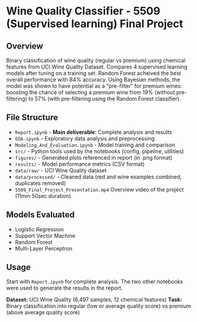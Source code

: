 # Wine Quality Classifier - 5509 (Supervised learning) Final Project

## Overview
Binary classification of wine quality (regular vs premium) using chemical features from UCI Wine Quality Dataset. Compares 4 supervised learning models after tuning on a training set. Random Forest acheived the best overall performance with 84% accuracy. Using Bayesian methods, the model was shown to have potential as a "pre-filter" for premium wines: boosting the chance of selecting a premium wine from 19% (without pre-filtering) to 57% (with pre-filtering using the Random Forest classifier).

## File Structure
- `Report.ipynb` - **Main deliverable**: Complete analysis and results
- `EDA.ipynb` - Exploratory data analysis and preprocessing
- `Modeling_And_Evaluation.ipynb` - Model training and comparison
- `src/` - Python tools used by the notebooks (config, pipeline, utilities)
- `figures/` - Generated plots referenced in report (in .png format)
- `results/` - Model performance metrics (CSV format)
- `data/raw/` - UCI Wine Quality dataset
- `data/processed/` - Cleaned data (red and wine examples combined, duplicates removed)
- `5509_Final_Project_Presentation.mp4` Overview video of the project (11min 50sec duration)

## Models Evaluated
- Logistic Regression 
- Support Vector Machine  
- Random Forest 
- Multi-Layer Perceptron

## Usage
Start with `Report.ipynb` for complete analysis. The two other notebooks were used to generate the results in the report.

**Dataset:** UCI Wine Quality (6,497 samples, 12 chemical features)
**Task:** Binary classification into regular (low or average quality score) vs premium (above average quality score)